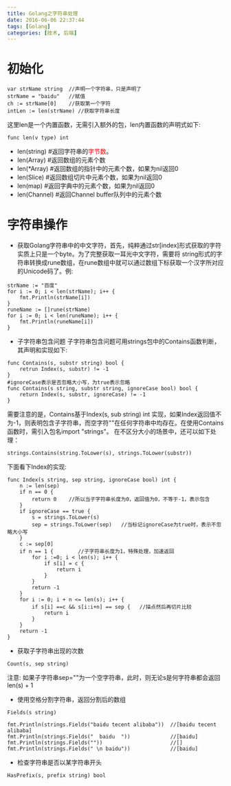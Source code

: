 ```yaml
---
title: Golang之字符串处理
date: 2016-06-06 22:37:44
tags: [Golang]  
categories: [技术, 后端]
---
```

# 初始化
```
var strName string  //声明一个字符串，只是声明了
strName = "baidu"   //赋值  
ch := strName[0]    //获取第一个字符  
intLen := len(strName) //获取字符串长度
```
这里len是一个内置函数，无需引入额外的包，len内置函数的声明式如下:  
```
func len(v type) int
```  
* len(string)    #返回字符串的<font color="red">字节数</font>。
* len(Array)     #返回数组的元素个数  
* len(*Array)    #返回数组的指针中的元素个数，如果为nil返回0
* len(Slice)     #返回数组切片中元素个数，如果为nil返回0  
* len(map)       #返回字典中的元素个数，如果为nil返回0  
* len(Channel)   #返回Channel buffer队列中的元素个数  
# 字符串操作  
* 获取Golang字符串中的中文字符，首先，纯粹通过str[index]形式获取的字符实质上只是一个byte。为了完整获取一耳光中文字符，需要将
string形式的字符串转换成rune数组，在rune数组中就可以通过数组下标获取一个汉字所对应的Unicode码了。例:  
```
strName := "百度" 
for i := 0; i < len(strName); i++ {
    fmt.Println(strName[i])
}
runeName := []rune(strName) 
for i := 0; i < len(runeName); i++ {
    fmt.Println(runeName[i])
}
```
* 子字符串包含问题
子字符串包含问题可用strings包中的Contains函数判断，其声明和实现如下: 
```
func Contains(s, substr string) bool {
    retrun Index(s, substr) != -1
}
#ignoreCase表示是否忽略大小写，为true表示忽略
func Contains(s string, substr string, ignoreCase bool) bool {
    return Index(s, substr, ignoreCase) != -1
}
```
需要注意的是，Contains基于Index(s, sub string) int 实现，如果Index返回值不为-1，则表明包含子字符串，而空字符""在任何字符串中均存在。在使用Contains函数时，需引入包名import "strings"。
在不区分大小的场景中，还可以如下处理：
```
strings.Contains(string.ToLower(s), strings.ToLower(substr))
```  
下面看下Index的实现:
```
func Index(s string, sep string, ignoreCase bool) int {
    n := len(sep)
    if n == 0 {
        return 0    //所以当子字符串长度为0，返回值为0，不等于-1，表示包含
    }
    if ignoreCase == true {
        s = strings.ToLower(s)
        sep = strings.ToLower(sep)   //当标记ignoreCase为true时，表示不忽略大小写
    }
    c := sep[0]
    if n == 1 {        //子字符串长度为1，特殊处理，加速返回
        for i :=0; i < len(s); i++ {
            if s[i] = c {
                return i
            }
        }
        return -1
    }
    for i := 0; i + n <= len(s); i++ {    
        if s[i] ==c && s[i:i+n] == sep {   //描点然后再切片比较
            return i
        }
    }
    return -1
}
```
* 获取子字符串出现的次数
```
Count(s, sep string)
```
注意: 如果子字符串sep=""为一个空字符串，此时，则无论s是何字符串都会返回len(s) + 1

* 使用空格分割字符串，返回分割后的数组  
```
Fields(s string)
```
```
fmt.Println(strings.Fields("baidu tecent alibaba"))  //[baidu tecent alibaba]  
fmt.Println(strings.Fields("  baidu  "))             //[baidu]
fmt.Println(strings.Fields(""))                      //[]
fmt.Println(strings.Fields(" \n baidu"))             //[baidu]
```
* 检查字符串是否以某字符串开头
```
HasPrefix(s, prefix string) bool
```
